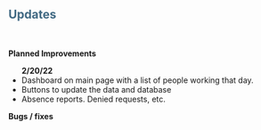 <h2 style="text-align:left; text-transform:none; font-weight: bold; color: #416983">Updates</h2>
<br>
<p><b>Planned Improvements</b>
<ul><b>2/20/22</b>
<li>Dashboard on main page with a list of people working that day.</li>
<li>Buttons to update the data and database</li>
<li>Absence reports. Denied requests, etc.</li>
</ul>
</p>
<p><b>Bugs / fixes</b>
</p>
